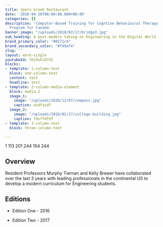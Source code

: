 ```yaml
---
title: Spero Greek Restaurant
date: '2016-04-20T00:00:00.000+00:00'
categories: []
description: 'Computer-Based Training for Cogntive Behavioural Therapy: An Addictions
  Program for Canada'
banner_image: "/uploads/2018/02/17/bridge3.jpg"
sub_heading: A post-modern taking on Engineering in the Digital World
brand_primary_color: "#0171c9"
brand_secondary_color: "#f49af4"
slug: ''
layout: work-single
youtubeId: lDi9uFcD7XI
blocks:
- template: 1-column-text
  block: one-column-text
  content: test
  headline: test
- template: 2-column-media-element
  block: media-2
  image_1:
    image: "/uploads/2018/12/07/compass.jpg"
    caption: asdfasdf
  image_2:
    image: "/uploads/2018/02/17/college-building.jpg"
    caption: fdsffdfdf
- template: 3-column-text
  block: three-column-text

---
```

1	113	201	
244	154	244	
## Overview

Resident Professors Murphy Tiernan and Kelly Brewer have collaborated over the last 3 years with leading professionals in the continental US to develop a modern curriculum for Engineering students.

## Editions

* Edition One - 2016

* Edition Two - 2017